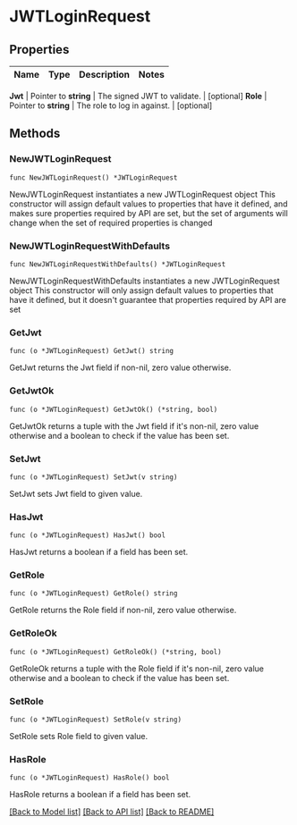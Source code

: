 # JWTLoginRequest


## Properties

Name | Type | Description | Notes
------------ | ------------- | ------------- | -------------


**Jwt** | Pointer to **string** | The signed JWT to validate. | [optional] 
**Role** | Pointer to **string** | The role to log in against. | [optional] 



## Methods


### NewJWTLoginRequest

`func NewJWTLoginRequest() *JWTLoginRequest`

NewJWTLoginRequest instantiates a new JWTLoginRequest object
This constructor will assign default values to properties that have it defined,
and makes sure properties required by API are set, but the set of arguments
will change when the set of required properties is changed

### NewJWTLoginRequestWithDefaults

`func NewJWTLoginRequestWithDefaults() *JWTLoginRequest`

NewJWTLoginRequestWithDefaults instantiates a new JWTLoginRequest object
This constructor will only assign default values to properties that have it defined,
but it doesn't guarantee that properties required by API are set


### GetJwt

`func (o *JWTLoginRequest) GetJwt() string`

GetJwt returns the Jwt field if non-nil, zero value otherwise.

### GetJwtOk

`func (o *JWTLoginRequest) GetJwtOk() (*string, bool)`

GetJwtOk returns a tuple with the Jwt field if it's non-nil, zero value otherwise
and a boolean to check if the value has been set.

### SetJwt

`func (o *JWTLoginRequest) SetJwt(v string)`

SetJwt sets Jwt field to given value.


### HasJwt

`func (o *JWTLoginRequest) HasJwt() bool`

HasJwt returns a boolean if a field has been set.




### GetRole

`func (o *JWTLoginRequest) GetRole() string`

GetRole returns the Role field if non-nil, zero value otherwise.

### GetRoleOk

`func (o *JWTLoginRequest) GetRoleOk() (*string, bool)`

GetRoleOk returns a tuple with the Role field if it's non-nil, zero value otherwise
and a boolean to check if the value has been set.

### SetRole

`func (o *JWTLoginRequest) SetRole(v string)`

SetRole sets Role field to given value.


### HasRole

`func (o *JWTLoginRequest) HasRole() bool`

HasRole returns a boolean if a field has been set.









[[Back to Model list]](../README.md#documentation-for-models) [[Back to API list]](../README.md#documentation-for-api-endpoints) [[Back to README]](../README.md)



